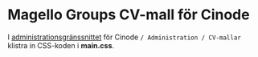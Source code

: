 # Magello Groups CV-mall för Cinode

I [administrationsgränssnittet](https://app.cinode.com/) för Cinode `/ Administration / CV-mallar` klistra in CSS-koden i **main.css**.
